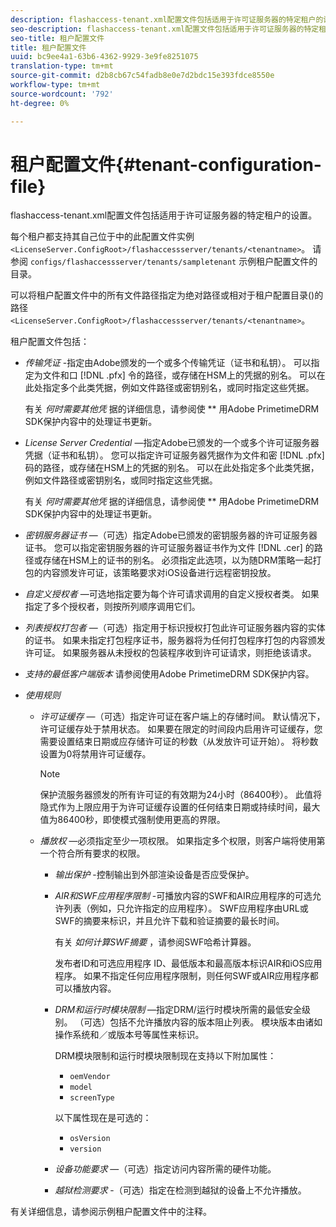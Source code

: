 ```yaml
---
description: flashaccess-tenant.xml配置文件包括适用于许可证服务器的特定租户的设置。
seo-description: flashaccess-tenant.xml配置文件包括适用于许可证服务器的特定租户的设置。
seo-title: 租户配置文件
title: 租户配置文件
uuid: bc9ee4a1-63b6-4362-9929-3e9fe8251075
translation-type: tm+mt
source-git-commit: d2b8cb67c54fadb8e0e7d2bdc15e393fdce8550e
workflow-type: tm+mt
source-wordcount: '792'
ht-degree: 0%

---
```



# 租户配置文件{#tenant-configuration-file}

flashaccess-tenant.xml配置文件包括适用于许可证服务器的特定租户的设置。

每个租户都支持其自己位于中的此配置文件实例 `<LicenseServer.ConfigRoot>/flashaccessserver/tenants/<tenantname>`。 请参阅 `configs/flashaccessserver/tenants/sampletenant` 示例租户配置文件的目录。

可以将租户配置文件中的所有文件路径指定为绝对路径或相对于租户配置目录()的路径`<LicenseServer.ConfigRoot>/flashaccessserver/tenants/<tenantname>`。

租户配置文件包括：

* *传输凭证* -指定由Adobe颁发的一个或多个传输凭证（证书和私钥）。 可以指定为文件和口 [!DNL .pfx] 令的路径，或存储在HSM上的凭据的别名。 可以在此处指定多个此类凭据，例如文件路径或密钥别名，或同时指定这些凭据。

   有关 *何时需要其他凭* 据的详细信息，请参阅使 ** 用Adobe PrimetimeDRM SDK保护内容中的处理证书更新。

* *License Server Credential* —指定Adobe已颁发的一个或多个许可证服务器凭据（证书和私钥）。 您可以指定许可证服务器凭据作为文件和密 [!DNL .pfx] 码的路径，或存储在HSM上的凭据的别名。 可以在此处指定多个此类凭据，例如文件路径或密钥别名，或同时指定这些凭据。

   有关 *何时需要其他凭* 据的详细信息，请参阅使 ** 用Adobe PrimetimeDRM SDK保护内容中的处理证书更新。

* *密钥服务器证书* —（可选）指定Adobe已颁发的密钥服务器的许可证服务器证书。 您可以指定密钥服务器的许可证服务器证书作为文件 [!DNL .cer] 的路径或存储在HSM上的证书的别名。 必须指定此选项，以为随DRM策略一起打包的内容颁发许可证，该策略要求对iOS设备进行远程密钥投放。

* *自定义授权者* —可选地指定要为每个许可请求调用的自定义授权者类。 如果指定了多个授权者，则按所列顺序调用它们。
* *列表授权打包者* —（可选）指定用于标识授权打包此许可证服务器内容的实体的证书。 如果未指定打包程序证书，服务器将为任何打包程序打包的内容颁发许可证。 如果服务器从未授权的包装程序收到许可证请求，则拒绝该请求。
* *支持的最低客户端版本* 请参阅使用Adobe PrimetimeDRM SDK保护内容。

* *使用规则*

   * *许可证缓存* —（可选）指定许可证在客户端上的存储时间。 默认情况下，许可证缓存处于禁用状态。 如果要在限定的时间段内启用许可证缓存，您需要设置结束日期或应存储许可证的秒数（从发放许可证开始）。 将秒数设置为0将禁用许可证缓存。

      >[!NOTE]
      >
      >保护流服务器颁发的所有许可证的有效期为24小时（86400秒）。 此值将隐式作为上限应用于为许可证缓存设置的任何结束日期或持续时间，最大值为86400秒，即使模式强制使用更高的界限。

   * *播放权* —必须指定至少一项权限。 如果指定多个权限，则客户端将使用第一个符合所有要求的权限。

      * *输出保护* -控制输出到外部渲染设备是否应受保护。
      * *AIR和SWF应用程序限制* -可播放内容的SWF和AIR应用程序的可选允许列表（例如，只允许指定的应用程序）。 SWF应用程序由URL或SWF的摘要来标识，并且允许下载和验证摘要的最长时间。

         有关 *如何计算SWF摘要* ，请参阅SWF哈希计算器。

         发布者ID和可选应用程序 ID、最低版本和最高版本标识AIR和iOS应用程序。 如果不指定任何应用程序限制，则任何SWF或AIR应用程序都可以播放内容。

      * *DRM和运行时模块限制* —指定DRM/运行时模块所需的最低安全级别。 （可选）包括不允许播放内容的版本阻止列表。 模块版本由诸如操作系统和／或版本号等属性来标识。

         DRM模块限制和运行时模块限制现在支持以下附加属性：

         * `oemVendor`
         * `model`
         * `screenType`

         以下属性现在是可选的：

         * `osVersion`
         * `version`
      * *设备功能要求* —（可选）指定访问内容所需的硬件功能。
      * *越狱检测要求* -（可选）指定在检测到越狱的设备上不允许播放。



有关详细信息，请参阅示例租户配置文件中的注释。
